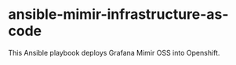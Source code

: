 # ansible-mimir-infrastructure-as-code
This Ansible playbook deploys Grafana Mimir OSS into Openshift.
